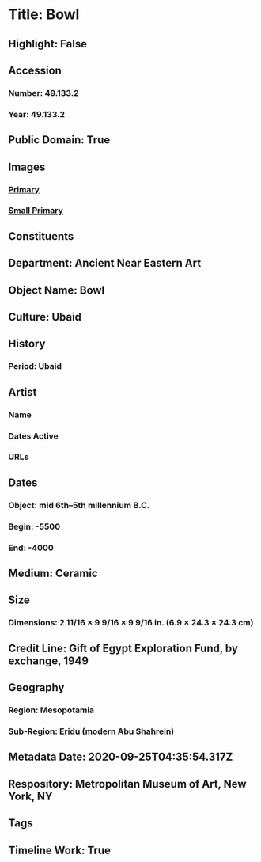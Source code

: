 # Title: Bowl
## Highlight: False
## Accession
### Number: 49.133.2
### Year: 49.133.2
## Public Domain: True
## Images
### [Primary](https://images.metmuseum.org/CRDImages/an/original/DP104227.jpg)
### [Small Primary](https://images.metmuseum.org/CRDImages/an/web-large/DP104227.jpg)
## Constituents
## Department: Ancient Near Eastern Art
## Object Name: Bowl
## Culture: Ubaid
## History
### Period: Ubaid
## Artist
### Name
### Dates Active
### URLs
## Dates
### Object: mid 6th–5th millennium B.C.
### Begin: -5500
### End: -4000
## Medium: Ceramic
## Size
### Dimensions: 2 11/16 × 9 9/16 × 9 9/16 in. (6.9 × 24.3 × 24.3 cm)
## Credit Line: Gift of Egypt Exploration Fund, by exchange, 1949
## Geography
### Region: Mesopotamia
### Sub-Region: Eridu (modern Abu Shahrein)
## Metadata Date: 2020-09-25T04:35:54.317Z
## Respository: Metropolitan Museum of Art, New York, NY
## Tags
## Timeline Work: True